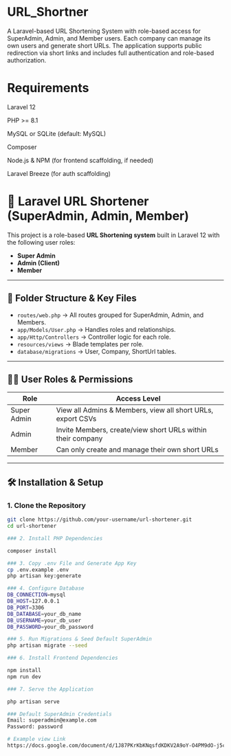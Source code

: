 # URL_Shortner

A Laravel-based URL Shortening System with role-based access for SuperAdmin, Admin, and Member users. Each company can manage its own users and generate short URLs. The application supports public redirection via short links and includes full authentication and role-based authorization.

# Requirements
Laravel 12

PHP >= 8.1

MySQL or SQLite (default: MySQL)

Composer

Node.js & NPM (for frontend scaffolding, if needed)

Laravel Breeze (for auth scaffolding)

# 🔗 Laravel URL Shortener (SuperAdmin, Admin, Member)

This project is a role-based **URL Shortening system** built in Laravel 12 with the following user roles:
- **Super Admin**
- **Admin (Client)**
- **Member**

---

## 📁 Folder Structure & Key Files

- `routes/web.php` → All routes grouped for SuperAdmin, Admin, and Members.
- `app/Models/User.php` → Handles roles and relationships.
- `app/Http/Controllers` → Controller logic for each role.
- `resources/views` → Blade templates per role.
- `database/migrations` → User, Company, ShortUrl tables.

---

## 🧑‍💻 User Roles & Permissions

| Role         | Access Level                                                                 |
|--------------|------------------------------------------------------------------------------|
| Super Admin  | View all Admins & Members, view all short URLs, export CSVs                 |
| Admin        | Invite Members, create/view short URLs within their company                 |
| Member       | Can only create and manage their own short URLs                             |

---

## 🛠️ Installation & Setup



### 1. Clone the Repository

```bash
git clone https://github.com/your-username/url-shortener.git
cd url-shortener

### 2. Install PHP Dependencies

composer install

### 3. Copy .env File and Generate App Key
cp .env.example .env
php artisan key:generate

### 4. Configure Database
DB_CONNECTION=mysql
DB_HOST=127.0.0.1
DB_PORT=3306
DB_DATABASE=your_db_name
DB_USERNAME=your_db_user
DB_PASSWORD=your_db_password

### 5. Run Migrations & Seed Default SuperAdmin
php artisan migrate --seed

### 6. Install Frontend Dependencies

npm install
npm run dev

### 7. Serve the Application

php artisan serve

### Default SuperAdmin Credentials
Email: superadmin@example.com
Password: password

# Example view Link
https://docs.google.com/document/d/1J87PKrKbKNqsfdKDKV2A9oY-O4PM9dO-j5cXDqyanUM/edit?usp=sharing
